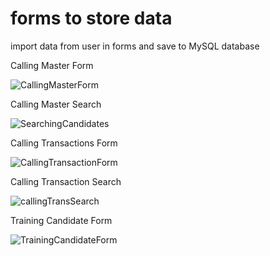 # forms to store data
import data from user in forms and save to MySQL database

Calling Master Form

![CallingMasterForm](https://user-images.githubusercontent.com/56037174/127766309-13d35dad-e840-4bfd-900d-348919b57fe7.png)

Calling Master Search

![SearchingCandidates](https://user-images.githubusercontent.com/56037174/127766324-daca8720-bda6-4c32-918e-0819a6103e19.png)

Calling Transactions Form

![CallingTransactionForm](https://user-images.githubusercontent.com/56037174/127766332-ac84f429-e078-4dd0-87cb-a32471e69076.png)

Calling Transaction Search

![callingTransSearch](https://user-images.githubusercontent.com/56037174/127766340-a6b60036-eb69-4951-8002-3f09c4208024.png)

Training Candidate Form

![TrainingCandidateForm](https://user-images.githubusercontent.com/56037174/127766356-422b0630-9e3a-4141-9edf-6d7b8f239d24.png)
